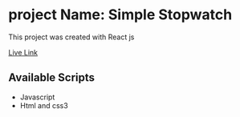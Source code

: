 # project Name: Simple Stopwatch

This project was created with React js

[Live Link](https://laizuakram1.github.io/simple-stopwatch-react/)

## Available Scripts
- Javascript 
- Html and css3

